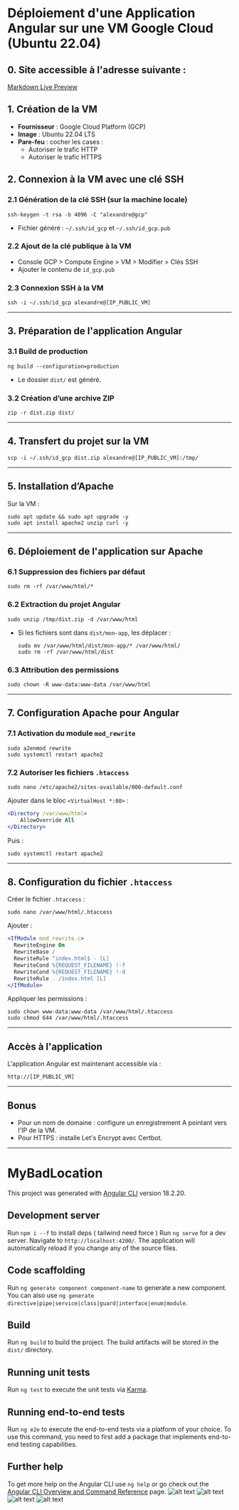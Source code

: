 # Déploiement d'une Application Angular sur une VM Google Cloud (Ubuntu 22.04)

## 0. Site accessible à l'adresse suivante :

[Markdown Live Preview](34.76.212.175)

## 1. Création de la VM

- **Fournisseur** : Google Cloud Platform (GCP)
- **Image** : Ubuntu 22.04 LTS
- **Pare-feu** : cocher les cases :
  - Autoriser le trafic HTTP
  - Autoriser le trafic HTTPS

## 2. Connexion à la VM avec une clé SSH

### 2.1 Génération de la clé SSH (sur la machine locale)

```
ssh-keygen -t rsa -b 4096 -C "alexandre@gcp"
```

- Fichier généré : `~/.ssh/id_gcp` et `~/.ssh/id_gcp.pub`

### 2.2 Ajout de la clé publique à la VM

- Console GCP > Compute Engine > VM > Modifier > Clés SSH
- Ajouter le contenu de `id_gcp.pub`

### 2.3 Connexion SSH à la VM

```
ssh -i ~/.ssh/id_gcp alexandre@[IP_PUBLIC_VM]
```

---

## 3. Préparation de l'application Angular

### 3.1 Build de production

```
ng build --configuration=production
```

- Le dossier `dist/` est généré.

### 3.2 Création d’une archive ZIP

```
zip -r dist.zip dist/
```

---

## 4. Transfert du projet sur la VM

```
scp -i ~/.ssh/id_gcp dist.zip alexandre@[IP_PUBLIC_VM]:/tmp/
```

---

## 5. Installation d’Apache

Sur la VM :

```
sudo apt update && sudo apt upgrade -y
sudo apt install apache2 unzip curl -y
```

---

## 6. Déploiement de l'application sur Apache

### 6.1 Suppression des fichiers par défaut

```
sudo rm -rf /var/www/html/*
```

### 6.2 Extraction du projet Angular

```
sudo unzip /tmp/dist.zip -d /var/www/html
```

- Si les fichiers sont dans `dist/mon-app`, les déplacer :
  ```
  sudo mv /var/www/html/dist/mon-app/* /var/www/html/
  sudo rm -rf /var/www/html/dist
  ```

### 6.3 Attribution des permissions

```
sudo chown -R www-data:www-data /var/www/html
```

---

## 7. Configuration Apache pour Angular

### 7.1 Activation du module `mod_rewrite`

```
sudo a2enmod rewrite
sudo systemctl restart apache2
```

### 7.2 Autoriser les fichiers `.htaccess`

```
sudo nano /etc/apache2/sites-available/000-default.conf
```

Ajouter dans le bloc `<VirtualHost *:80>` :

```apache
<Directory /var/www/html>
    AllowOverride All
</Directory>
```

Puis :

```
sudo systemctl restart apache2
```

---

## 8. Configuration du fichier `.htaccess`

Créer le fichier `.htaccess` :

```
sudo nano /var/www/html/.htaccess
```

Ajouter :

```apache
<IfModule mod_rewrite.c>
  RewriteEngine On
  RewriteBase /
  RewriteRule ^index.html$ - [L]
  RewriteCond %{REQUEST_FILENAME} !-f
  RewriteCond %{REQUEST_FILENAME} !-d
  RewriteRule . /index.html [L]
</IfModule>
```

Appliquer les permissions :

```
sudo chown www-data:www-data /var/www/html/.htaccess
sudo chmod 644 /var/www/html/.htaccess
```

---

## Accès à l'application

L'application Angular est maintenant accessible via :

```
http://[IP_PUBLIC_VM]
```

---

## Bonus

- Pour un nom de domaine : configure un enregistrement A pointant vers l'IP de la VM.
- Pour HTTPS : installe Let's Encrypt avec Certbot.

---

# MyBadLocation

This project was generated with [Angular CLI](https://github.com/angular/angular-cli) version 18.2.20.

## Development server

Run `npm i --f` to install deps ( tailwind need force )
Run `ng serve` for a dev server. Navigate to `http://localhost:4200/`. The application will automatically reload if you change any of the source files.

## Code scaffolding

Run `ng generate component component-name` to generate a new component. You can also use `ng generate directive|pipe|service|class|guard|interface|enum|module`.

## Build

Run `ng build` to build the project. The build artifacts will be stored in the `dist/` directory.

## Running unit tests

Run `ng test` to execute the unit tests via [Karma](https://karma-runner.github.io).

## Running end-to-end tests

Run `ng e2e` to execute the end-to-end tests via a platform of your choice. To use this command, you need to first add a package that implements end-to-end testing capabilities.

## Further help

To get more help on the Angular CLI use `ng help` or go check out the [Angular CLI Overview and Command Reference](https://angular.dev/tools/cli) page.
![alt text](<Capture d'écran 2025-07-15 094501.png>)
![alt text](<Capture d'écran 2025-07-15 094559.png>)
![alt text](<Capture d'écran 2025-07-15 094621.png>)
![alt text](<Capture d'écran 2025-07-15 094705.png>)
